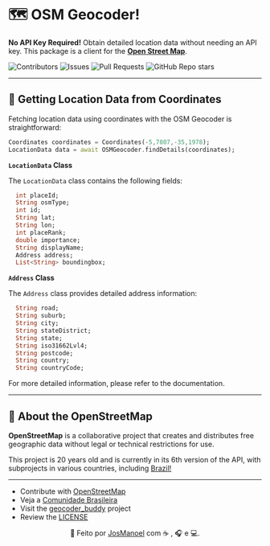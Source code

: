 # 🗺️ OSM Geocoder!

**No API Key Required!** Obtain detailed location data without needing an API key. This package is a client for the **[Open Street Map](https://www.openstreetmap.org)**.


![Contributors](https://img.shields.io/github/contributors/josmanoel/osm_geocoder)
![Issues](https://img.shields.io/github/issues/josmanoel/osm_geocoder)
![Pull Requests](https://img.shields.io/github/issues-pr/josmanoel/osm_geocoder)
![GitHub Repo stars](https://img.shields.io/github/stars/josmanoel/osm_geocoder?style=flat&logo=github)


***

## 🔎 Getting Location Data from Coordinates

Fetching location data using coordinates with the OSM Geocoder is straightforward:

```dart
Coordinates coordinates = Coordinates(-5,7807,-35,1978);
LocationData data = await OSMGeocoder.findDetails(coordinates);
```

**`LocationData` Class**

The `LocationData` class contains the following fields:

```dart
  int placeId;
  String osmType;
  int id;
  String lat;
  String lon;
  int placeRank;
  double importance;
  String displayName;
  Address address;
  List<String> boundingbox;
```

**`Address` Class**

The `Address` class provides detailed address information:

```dart
  String road;
  String suburb;
  String city;
  String stateDistrict;
  String state;
  String iso31662Lvl4;
  String postcode;
  String country;
  String countryCode;
```

For more detailed information, please refer to the documentation.

***

## 📍 About the OpenStreetMap

**OpenStreetMap** is a collaborative project that creates and distributes free geographic data without legal or technical restrictions for use.

This project is 20 years old and is currently in its 6th version of the API, with subprojects in various countries, including [Brazil!](https://wiki.openstreetmap.org/wiki/Brazil)


***

* Contribute with [OpenStreetMap](https://wiki.openstreetmap.org/wiki/How_to_contribute)
* Veja a [Comunidade Brasileira](https://wiki.openstreetmap.org/wiki/Brazil)
* Visit the [geocoder_buddy](https://pub.dev/packages/geocoder_buddy) project
* Review the [LICENSE](LICENSE)

<div align = "center">

  👋 Feito por [JosManoel](https://github.com/JosManoel) com ☕ , 🎧 e 💻.

</div>

